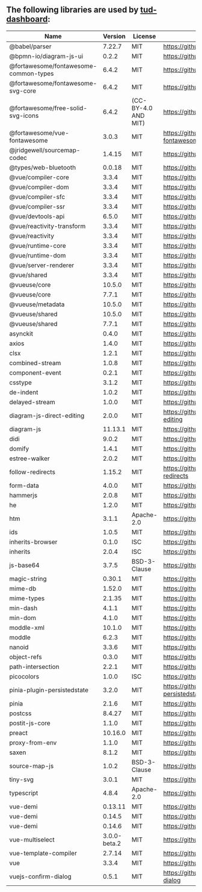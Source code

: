 ## The following libraries are used by [tud-dashboard](https://github.com/VerDatAs/tud-dashboard):

|    Name    |   Version  |   License  |     URL    |
| ---------- | ---------- | ---------- | ---------- |
| @babel/parser | 7.22.7 | MIT | https://github.com/babel/babel |
| @bpmn-io/diagram-js-ui | 0.2.2 | MIT | https://github.com/bpmn-io/diagram-js-ui |
| @fortawesome/fontawesome-common-types | 6.4.2 | MIT | https://github.com/FortAwesome/Font-Awesome |
| @fortawesome/fontawesome-svg-core | 6.4.2 | MIT | https://github.com/FortAwesome/Font-Awesome |
| @fortawesome/free-solid-svg-icons | 6.4.2 | (CC-BY-4.0 AND MIT) | https://github.com/FortAwesome/Font-Awesome |
| @fortawesome/vue-fontawesome | 3.0.3 | MIT | https://github.com/FortAwesome/vue-fontawesome |
| @jridgewell/sourcemap-codec | 1.4.15 | MIT | https://github.com/jridgewell/sourcemap-codec |
| @types/web-bluetooth | 0.0.18 | MIT | https://github.com/DefinitelyTyped/DefinitelyTyped |
| @vue/compiler-core | 3.3.4 | MIT | https://github.com/vuejs/core |
| @vue/compiler-dom | 3.3.4 | MIT | https://github.com/vuejs/core |
| @vue/compiler-sfc | 3.3.4 | MIT | https://github.com/vuejs/core |
| @vue/compiler-ssr | 3.3.4 | MIT | https://github.com/vuejs/core |
| @vue/devtools-api | 6.5.0 | MIT | https://github.com/vuejs/vue-devtools |
| @vue/reactivity-transform | 3.3.4 | MIT | https://github.com/vuejs/core |
| @vue/reactivity | 3.3.4 | MIT | https://github.com/vuejs/core |
| @vue/runtime-core | 3.3.4 | MIT | https://github.com/vuejs/core |
| @vue/runtime-dom | 3.3.4 | MIT | https://github.com/vuejs/core |
| @vue/server-renderer | 3.3.4 | MIT | https://github.com/vuejs/core |
| @vue/shared | 3.3.4 | MIT | https://github.com/vuejs/core |
| @vueuse/core | 10.5.0 | MIT | https://github.com/vueuse/vueuse |
| @vueuse/core | 7.7.1 | MIT | https://github.com/vueuse/vueuse |
| @vueuse/metadata | 10.5.0 | MIT | https://github.com/vueuse/vueuse |
| @vueuse/shared | 10.5.0 | MIT | https://github.com/vueuse/vueuse |
| @vueuse/shared | 7.7.1 | MIT | https://github.com/vueuse/vueuse |
| asynckit | 0.4.0 | MIT | https://github.com/alexindigo/asynckit |
| axios | 1.4.0 | MIT | https://github.com/axios/axios |
| clsx | 1.2.1 | MIT | https://github.com/lukeed/clsx |
| combined-stream | 1.0.8 | MIT | https://github.com/felixge/node-combined-stream |
| component-event | 0.2.1 | MIT | https://github.com/component/event |
| csstype | 3.1.2 | MIT | https://github.com/frenic/csstype |
| de-indent | 1.0.2 | MIT | https://github.com/yyx990803/de-indent |
| delayed-stream | 1.0.0 | MIT | https://github.com/felixge/node-delayed-stream |
| diagram-js-direct-editing | 2.0.0 | MIT | https://github.com/bpmn-io/diagram-js-direct-editing |
| diagram-js | 11.13.1 | MIT | https://github.com/bpmn-io/diagram-js |
| didi | 9.0.2 | MIT | https://github.com/nikku/didi |
| domify | 1.4.1 | MIT | https://github.com/component/domify |
| estree-walker | 2.0.2 | MIT | https://github.com/Rich-Harris/estree-walker |
| follow-redirects | 1.15.2 | MIT | https://github.com/follow-redirects/follow-redirects |
| form-data | 4.0.0 | MIT | https://github.com/form-data/form-data |
| hammerjs | 2.0.8 | MIT | https://github.com/hammerjs/hammer.js |
| he | 1.2.0 | MIT | https://github.com/mathiasbynens/he |
| htm | 3.1.1 | Apache-2.0 | https://github.com/developit/htm |
| ids | 1.0.5 | MIT | https://github.com/bpmn-io/ids |
| inherits-browser | 0.1.0 | ISC | https://github.com/nikku/inherits-browser |
| inherits | 2.0.4 | ISC | https://github.com/isaacs/inherits |
| js-base64 | 3.7.5 | BSD-3-Clause | https://github.com/dankogai/js-base64 |
| magic-string | 0.30.1 | MIT | https://github.com/rich-harris/magic-string |
| mime-db | 1.52.0 | MIT | https://github.com/jshttp/mime-db |
| mime-types | 2.1.35 | MIT | https://github.com/jshttp/mime-types |
| min-dash | 4.1.1 | MIT | https://github.com/bpmn-io/min-dash |
| min-dom | 4.1.0 | MIT | https://github.com/bpmn-io/min-dom |
| moddle-xml | 10.1.0 | MIT | https://github.com/bpmn-io/moddle-xml |
| moddle | 6.2.3 | MIT | https://github.com/bpmn-io/moddle |
| nanoid | 3.3.6 | MIT | https://github.com/ai/nanoid |
| object-refs | 0.3.0 | MIT | https://github.com/bpmn-io/object-refs |
| path-intersection | 2.2.1 | MIT | https://github.com/bpmn-io/path-intersection |
| picocolors | 1.0.0 | ISC | https://github.com/alexeyraspopov/picocolors |
| pinia-plugin-persistedstate | 3.2.0 | MIT | https://github.com/prazdevs/pinia-plugin-persistedstate |
| pinia | 2.1.6 | MIT | https://github.com/vuejs/pinia |
| postcss | 8.4.27 | MIT | https://github.com/postcss/postcss |
| postit-js-core | 1.1.0 | MIT | https://github.com/pinussilvestrus/postit-js |
| preact | 10.16.0 | MIT | https://github.com/preactjs/preact |
| proxy-from-env | 1.1.0 | MIT | https://github.com/Rob--W/proxy-from-env |
| saxen | 8.1.2 | MIT | https://github.com/nikku/saxen |
| source-map-js | 1.0.2 | BSD-3-Clause | https://github.com/7rulnik/source-map-js |
| tiny-svg | 3.0.1 | MIT | https://github.com/bpmn-io/tiny-svg |
| typescript | 4.8.4 | Apache-2.0 | https://github.com/Microsoft/TypeScript |
| vue-demi | 0.13.11 | MIT | https://github.com/antfu/vue-demi |
| vue-demi | 0.14.5 | MIT | https://github.com/antfu/vue-demi |
| vue-demi | 0.14.6 | MIT | https://github.com/antfu/vue-demi |
| vue-multiselect | 3.0.0-beta.2 | MIT | https://github.com/suadelabs/vue-multiselect |
| vue-template-compiler | 2.7.14 | MIT | https://github.com/vuejs/vue |
| vue | 3.3.4 | MIT | https://github.com/vuejs/core |
| vuejs-confirm-dialog | 0.5.1 | MIT | https://github.com/harmyderoman/vuejs-confirm-dialog |
